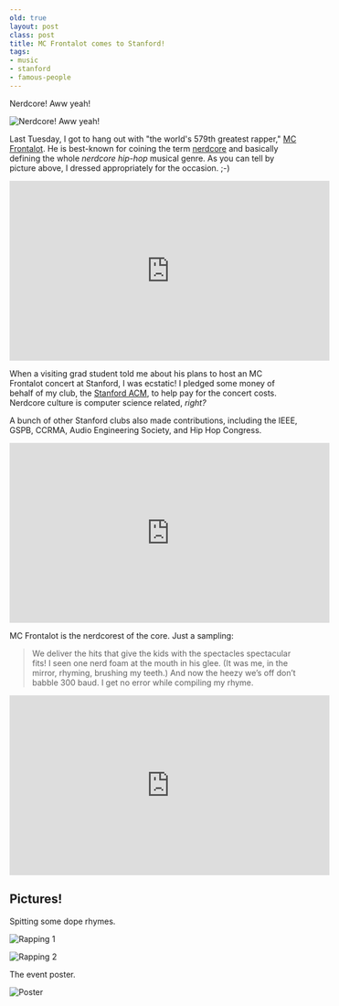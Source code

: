 ```yaml
---
old: true
layout: post
class: post
title: MC Frontalot comes to Stanford!
tags:
- music
- stanford
- famous-people
---
```


Nerdcore! Aww yeah!

![Nerdcore! Aww yeah!](/images/me-frontalot.jpg)

Last Tuesday, I got to hang out with "the world's 579th greatest rapper," [MC Frontalot](http://en.wikipedia.org/wiki/MC_Frontalot). He is best-known for coining the term [nerdcore](http://en.wikipedia.org/wiki/Nerdcore_hip_hop) and basically defining the whole *nerdcore hip-hop* musical genre. As you can tell by picture above, I dressed appropriately for the occasion. ;-)

<iframe width="560" height="315" src="https://www.youtube.com/embed/4nigRT2KmCE" frameborder="0" allowfullscreen></iframe>

When a visiting grad student told me about his plans to host an MC Frontalot concert at Stanford, I was ecstatic! I pledged some money of behalf of my club, the [Stanford ACM](http://stanfordacm.com), to help pay for the concert costs. Nerdcore culture is computer science related, *right?*

A bunch of other Stanford clubs also made contributions, including the IEEE, GSPB, CCRMA, Audio Engineering Society, and Hip Hop Congress.

<iframe width="560" height="315" src="https://www.youtube.com/embed/Wmx6Q0YLH8A" frameborder="0" allowfullscreen></iframe>

MC Frontalot is the nerdcorest of the core. Just a sampling:

> We deliver the hits that give the kids with the spectacles spectacular fits!
> I seen one nerd foam at the mouth in his glee.
> (It was me, in the mirror, rhyming, brushing my teeth.)
> And now the heezy we’s off don’t babble 300 baud.
> I get no error while compiling my rhyme.

<iframe width="560" height="315" src="https://www.youtube.com/embed/z8rqdEahBos" frameborder="0" allowfullscreen></iframe>

## Pictures!

Spitting some dope rhymes.

![Rapping 1](/images/frontalot-2.jpg)

![Rapping 2](/images/frontalot-3.jpg)

The event poster.

![Poster](/images/frontalot-1.jpg)
